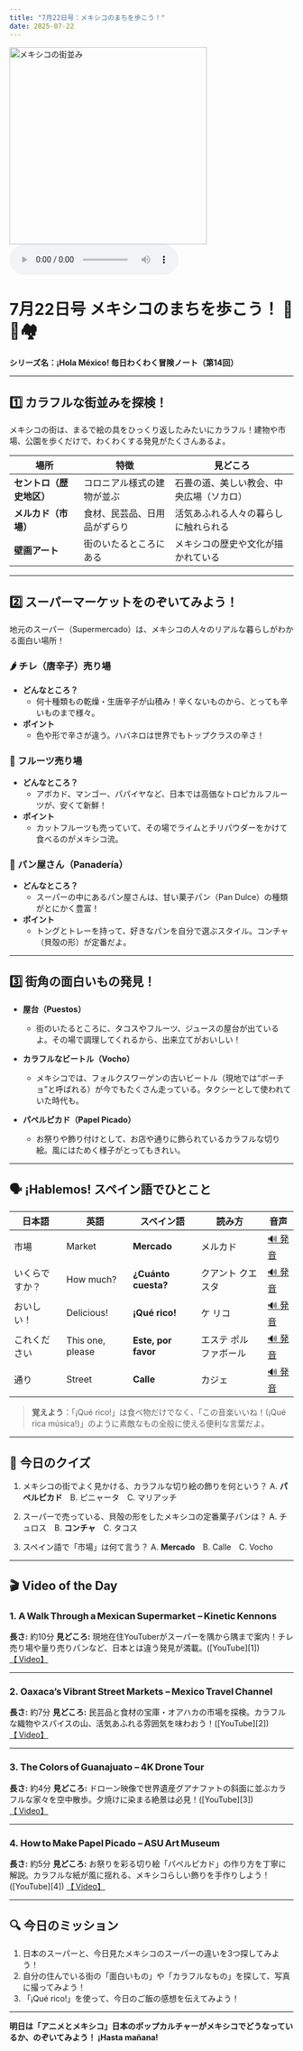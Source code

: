 ```yaml
---
title: "7月22日号：メキシコのまちを歩こう！"
date: 2025-07-22
---
```


<img src="/mexico-articles/assets/2025-07-22-comic.png" alt="メキシコの街並み" width="350" />

<audio controls>
  <source src="/mexico-articles/assets/2025-07-22-sound.wav" type="audio/wav">
  お使いのブラウザはオーディオ要素をサポートしていません。
</audio>

# 7月22日号 メキシコのまちを歩こう！ 🛒🎨🏘️
**シリーズ名：¡Hola México! 毎日わくわく冒険ノート（第14回）**

---

## 1️⃣ カラフルな街並みを探検！

メキシコの街は、まるで絵の具をひっくり返したみたいにカラフル！建物や市場、公園を歩くだけで、わくわくする発見がたくさんあるよ。

| 場所 | 特徴 | 見どころ |
|------|------|----------|
| **セントロ（歴史地区）** | コロニアル様式の建物が並ぶ | 石畳の道、美しい教会、中央広場（ソカロ） |
| **メルカド（市場）** | 食材、民芸品、日用品がずらり | 活気あふれる人々の暮らしに触れられる |
| **壁画アート** | 街のいたるところにある | メキシコの歴史や文化が描かれている |

---

## 2️⃣ スーパーマーケットをのぞいてみよう！

地元のスーパー（Supermercado）は、メキシコの人々のリアルな暮らしがわかる面白い場所！

### 🌶️ **チレ（唐辛子）売り場**
- **どんなところ？**
  - 何十種類もの乾燥・生唐辛子が山積み！辛くないものから、とっても辛いものまで様々。
- **ポイント**
  - 色や形で辛さが違う。ハバネロは世界でもトップクラスの辛さ！

### 🥑 **フルーツ売り場**
- **どんなところ？**
  - アボカド、マンゴー、パパイヤなど、日本では高価なトロピカルフルーツが、安くて新鮮！
- **ポイント**
  - カットフルーツも売っていて、その場でライムとチリパウダーをかけて食べるのがメキシコ流。

### 🍰 **パン屋さん（Panadería）**
- **どんなところ？**
  - スーパーの中にあるパン屋さんは、甘い菓子パン（Pan Dulce）の種類がとにかく豊富！
- **ポイント**
  - トングとトレーを持って、好きなパンを自分で選ぶスタイル。コンチャ（貝殻の形）が定番だよ。

---

## 3️⃣ 街角の面白いもの発見！

- **屋台（Puestos）**
  - 街のいたるところに、タコスやフルーツ、ジュースの屋台が出ているよ。その場で調理してくれるから、出来立てがおいしい！

- **カラフルなビートル（Vocho）**
  - メキシコでは、フォルクスワーゲンの古いビートル（現地では“ボーチョ”と呼ばれる）が今でもたくさん走っている。タクシーとして使われていた時代も。

- **パペルピカド（Papel Picado）**
  - お祭りや飾り付けとして、お店や通りに飾られているカラフルな切り絵。風にはためく様子がとってもきれい。

---

## 🗣️ ¡Hablemos! スペイン語でひとこと

| 日本語 | 英語 | スペイン語 | 読み方 | 音声 |
|--------|------|------------|--------|------|
| 市場 | Market | **Mercado** | メルカド | [🔊 発音](https://www.spanishdict.com/pronunciation/mercado) |
| いくらですか？ | How much? | **¿Cuánto cuesta?** | クアント クエスタ | [🔊 発音](https://www.spanishdict.com/pronunciation/cuanto%20cuesta) |
| おいしい！ | Delicious! | **¡Qué rico!** | ケ リコ | [🔊 発音](https://www.spanishdict.com/pronunciation/qu%C3%A9%20rico) |
| これください | This one, please | **Este, por favor** | エステ ポル ファボール | [🔊 発音](https://www.spanishdict.com/pronunciation/este%20por%20favor) |
| 通り | Street | **Calle** | カジェ | [🔊 発音](https://www.spanishdict.com/pronunciation/calle) |

> **覚えよう**：「¡Qué rico!」は食べ物だけでなく、「この音楽いいね！(¡Qué rica música!)」のように素敵なもの全般に使える便利な言葉だよ。

---

## 🎲 今日のクイズ

1. メキシコの街でよく見かける、カラフルな切り絵の飾りを何という？
   A. **パペルピカド**　B. ピニャータ　C. マリアッチ

2. スーパーで売っている、貝殻の形をしたメキシコの定番菓子パンは？
   A. チュロス　B. **コンチャ**　C. タコス

3. スペイン語で「市場」は何て言う？
   A. **Mercado**　B. Calle　C. Vocho

---

## 🎬 Video of the Day

### 1. **A Walk Through a Mexican Supermarket – Kinetic Kennons**

**長さ:** 約10分
**見どころ:** 現地在住YouTuberがスーパーを隅から隅まで案内！チレ売り場や量り売りパンなど、日本とは違う発見が満載。([YouTube][1])
[【 Video】](https://www.youtube.com/watch?v=DMLXxvzPaEc)

---

### 2. **Oaxaca’s Vibrant Street Markets – Mexico Travel Channel**

**長さ:** 約7分
**見どころ:** 民芸品と食材の宝庫・オアハカの市場を探検。カラフルな織物やスパイスの山、活気あふれる雰囲気を味わおう！([YouTube][2])
[【 Video】](https://www.youtube.com/watch?v=l-c-iE7aT-g)

---

### 3. **The Colors of Guanajuato – 4K Drone Tour**

**長さ:** 約4分
**見どころ:** ドローン映像で世界遺産グアナファトの斜面に並ぶカラフルな家々を空中散歩。夕焼けに染まる絶景は必見！([YouTube][3])
[【 Video】](https://www.youtube.com/watch?v=0mnHXT0U8Hc)

---

### 4. **How to Make Papel Picado – ASU Art Museum**

**長さ:** 約5分
**見どころ:** お祭りを彩る切り絵「パペルピカド」の作り方を丁寧に解説。カラフルな紙が風に揺れる、メキシコらしい飾りを手作りしよう！([YouTube][4])
[【 Video】](https://www.youtube.com/watch?v=BvWZlYXpM8Q)

---

## 🔍 今日のミッション

1. 日本のスーパーと、今日見たメキシコのスーパーの違いを3つ探してみよう！
2. 自分の住んでいる街の「面白いもの」や「カラフルなもの」を探して、写真に撮ってみよう！
3. 「¡Qué rico!」を使って、今日のご飯の感想を伝えてみよう！

---

**明日は「アニメとメキシコ」日本のポップカルチャーがメキシコでどうなっているか、のぞいてみよう！ ¡Hasta mañana!**
